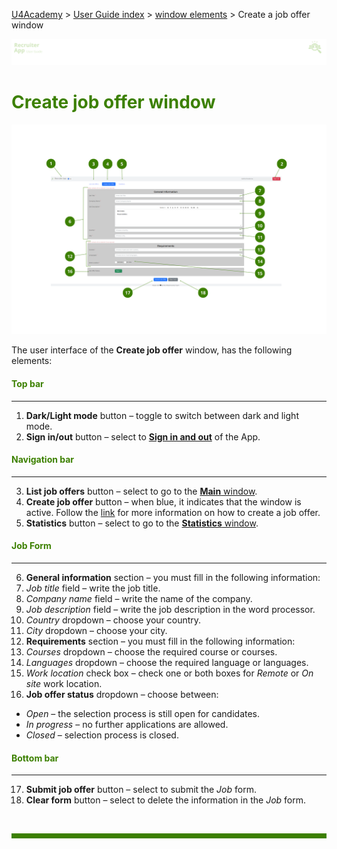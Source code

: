 [U4Academy](../../README.md) > [User Guide index](../README.md) > [window elements](README.md) > Create a job offer window

![banner](../../attachments/peque.png)

# <span style="color:#3C8000">Create job offer window</span>

![mainwindow](../../attachments/createjobwindowRA.png)

The user interface of the **Create job offer** window, has the following elements:

#### <span style="color:#3C8000">Top bar</span>

---

1. **Dark/Light mode** button – toggle to switch between dark and light mode.
2. **Sign in/out** button – select to [**Sign in and out**](../How-to/How-to-authenticate.md) of the App.

#### <span style="color:#3C8000">Navigation bar</span>

---

3. **List job offers** button – select to go to the [**Main** window](Main-window.md).
4. **Create job offer** button – when blue, it indicates that the window is active. Follow the [link](../How-to/How-to-create-a-job-offer.md) for more information on how to create a job offer.
5. **Statistics** button – select to go to the [**Statistics** window](Statistics-window.md).

#### <span style="color:#3C8000">Job Form</span>

---

6. **General information** section – you must fill in the following information:
7. _Job title_ field – write the job title.
8. _Company name_ field – write the name of the company.
9. _Job description_ field – write the job description in the word processor.
10. _Country_ dropdown – choose your country.
11. _City_ dropdown – choose your city.
12. **Requirements** section – you must fill in the following information:
13. _Courses_ dropdown – choose the required course or courses.
14. _Languages_ dropdown – choose the required language or languages.
15. _Work location_ check box – check one or both boxes for _Remote_ or _On site_ work location.
16. **Job offer status** dropdown – choose between:

- _Open_ – the selection process is still open for candidates.
- _In progress_ – no further applications are allowed.
- _Closed_ – selection process is closed.

#### <span style="color:#3C8000">Bottom bar</span>

---

17. **Submit job offer** button – select to submit the _Job_ form.
18. **Clear form** button – select to delete the information in the _Job_ form.

<br>
<hr style="height:8px;background-color:#3C8000">
